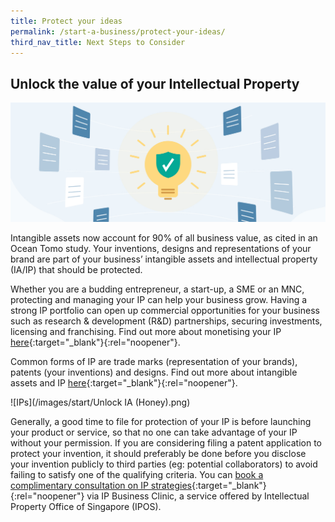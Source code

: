 ```yaml
---
title: Protect your ideas
permalink: /start-a-business/protect-your-ideas/
third_nav_title: Next Steps to Consider
---
```


## Unlock the value of your Intellectual Property

![Protect your ideas](/images/start/StartSJ_StartSJ_TrademarksIP.jpg)

Intangible assets now account for 90% of all business value, as cited in an Ocean Tomo study. Your inventions, designs and representations of your brand are part of your business’ intangible assets and intellectual property (IA/IP) that should be protected.

Whether you are a budding entrepreneur, a start-up, a SME or an MNC, protecting and managing your IP can help your business grow. Having a strong IP portfolio can open up commercial opportunities for your business such as research & development (R&D) partnerships, securing investments, licensing and franchising. Find out more about monetising your IP [here](https://www.ipos.gov.sg/manage-ip/monetise-ip){:target="_blank"}{:rel="noopener"}.

Common forms of IP are trade marks (representation of your brands), patents (your inventions) and designs. Find out more about intangible assets and IP [here](https://www.ipos.gov.sg/about-ip){:target="_blank"}{:rel="noopener"}.

![IPs](/images/start/Unlock IA (Honey).png)

Generally, a good time to file for protection of your IP is before launching your product or service, so that no one can take advantage of your IP without your permission. If you are considering filing a patent application to protect your invention, it should preferably be done before you disclose your invention publicly to third parties (eg: potential collaborators) to avoid failing to satisfy one of the qualifying criteria. You can [book a complimentary consultation on IP strategies](https://www.ipos.gov.sg/eservices/ip-clinics){:target="_blank"}{:rel="noopener"} via IP Business Clinic, a service offered by Intellectual Property Office of Singapore (IPOS).
